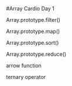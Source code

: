 #Array Cardio Day 1

Array.prototype.filter()

Array.prototype.map()

Array.prototype.sort()

Array.prototype.reduce()

arrow function

ternary operator